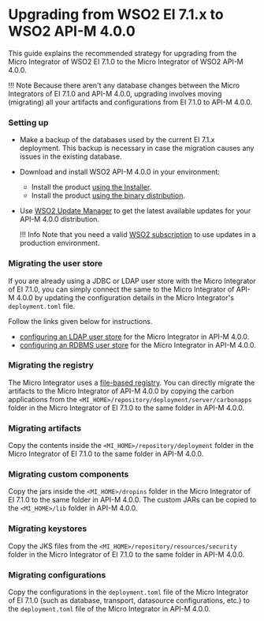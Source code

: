 # Upgrading from WSO2 EI 7.1.x to WSO2 API-M 4.0.0

This guide explains the recommended strategy for upgrading from the Micro Integrator of WSO2 EI 7.1.0 to the Micro Integrator of WSO2 API-M 4.0.0. 

!!! Note
	Because there aren't any database changes between the Micro Integrators of EI 7.1.0 and API-M 4.0.0, upgrading involves moving (migrating) all your artifacts and configurations from EI 7.1.0 to API-M 4.0.0.

### Setting up

-	Make a backup of the databases used by the current EI 7.1.x deployment. This backup is necessary in case the migration causes any issues in the existing database.
-	Download and install WSO2 API-M 4.0.0 in your environment:

	-	Install the product [using the Installer]({{base_path}}/install-and-setup/install/installing-the-product/install-mi-in-vm-installer).
	-	Install the product [using the binary distribution]({{base_path}}/install-and-setup/install/installing-the-product/installing-the-binary/install-mi-in-vm-binary).

-	Use [WSO2 Update Manager](https://updates.docs.wso2.com/en/latest/updates/overview/) to get the latest available updates for your API-M 4.0.0 distribution.

	!!! Info
		Note that you need a valid [WSO2 subscription](https://wso2.com/subscription) to use updates in a production environment.

### Migrating the user store

If you are already using a JDBC or LDAP user store with the Micro Integrator of EI 7.1.0, you can simply connect the same to the Micro Integrator of API-M 4.0.0 by updating the configuration details in the Micro Integrator's `deployment.toml` file.

Follow the links given below for instructions.

-	[configuring an LDAP user store]({{base_path}}/install-and-setup/setup/mi-setup/user_stores/setting_up_a_userstore/#configuring-an-ldap-user-store) for the Micro Integrator in API-M 4.0.0.
-	[configuring an RDBMS user store]({{base_path}}/install-and-setup/setup/mi-setup/user_stores/setting_up_a_userstore/#configuring-an-rdbms-user-store) for the Micro Integrator in API-M 4.0.0.

### Migrating the registry

The Micro Integrator uses a [file-based registry]({{base_path}}/install-and-setup/setup/mi-setup/deployment/file_based_registry). You can directly migrate the artifacts to the Micro Integrator of API-M 4.0.0 by copying the carbon applications from the `<MI_HOME>/repository/deployment/server/carbonapps` folder in the Micro Integrator of EI 7.1.0 to the same folder in API-M 4.0.0. 

### Migrating artifacts

Copy the contents inside the `<MI_HOME>/repository/deployment` folder in the Micro Integrator of EI 7.1.0 to the same folder in API-M 4.0.0.

### Migrating custom components

Copy the jars inside the `<MI_HOME>/dropins` folder in the Micro Integrator of EI 7.1.0 to the same folder in API-M 4.0.0. The custom JARs can be copied to the `<MI_HOME>/lib` folder in API-M 4.0.0.

### Migrating keystores

Copy the JKS files from the `<MI_HOME>/repository/resources/security` folder in the Micro Integrator of EI 7.1.0 to the same folder in API-M 4.0.0.

### Migrating configurations

Copy the configurations in the `deployment.toml` file of the Micro Integrator of EI 7.1.0 (such as database, transport, datasource configurations, etc.) to the `deployment.toml` file of the Micro Integrator in API-M 4.0.0.
